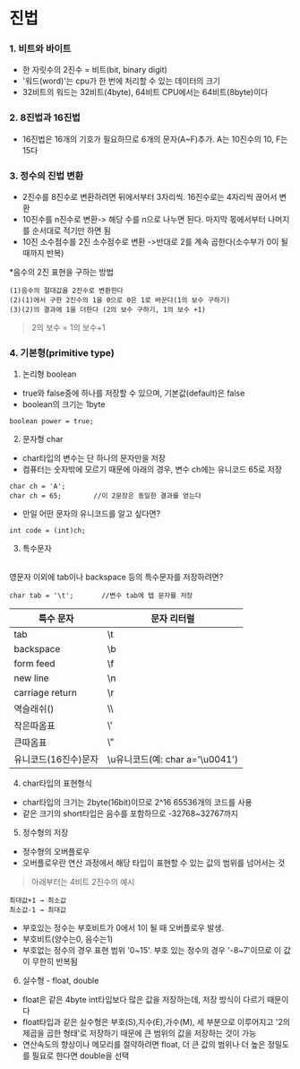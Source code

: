 # 진법
### 1. 비트와 바이트
* 한 자릿수의 2진수 = 비트(bit, binary digit)
* '워드(word)'는 cpu가 한 번에 처리할 수 있는 데이터의 크기
* 32비트의 워드는 32비트(4byte), 64비트 CPU에서는 64비트(8byte)이다
### 2. 8진법과 16진법
* 16진법은 16개의 기호가 필요하므로 6개의 문자(A~F)추가. A는 10진수의 10, F는 15다
### 3. 정수의 진법 변환
* 2진수를 8진수로 변환하려면 뒤에서부터 3자리씩. 16진수로는 4자리씩 끊어서 변환
* 10진수를 n진수로 변환-> 해당 수를 n으로 나누면 된다. 마지막 몫에서부터 나머지를 순서대로 적기만 하면 됨
* 10진 소수점수를 2진 소수점수로 변환
->반대로 2를 계속 곱한다(소수부가 0이 될 때까지 반복)

*음수의 2진 표현을 구하는 방법
```
(1)음수의 절대값을 2진수로 변환한다
(2)(1)에서 구한 2진수의 1을 0으로 0은 1로 바꾼다(1의 보수 구하기)
(3)(2)의 결과에 1을 더한다 (2의 보수 구하기, 1의 보수 +1)
```
>2의 보수 = 1의 보수+1

### 4. 기본형(primitive type)
1. 논리형 boolean
* true와 false중에 하나를 저장할 수 있으며, 기본값(default)은 false
* boolean의 크기는 1byte
```
boolean power = true;
```
2. 문자형 char
* char타입의 변수는 단 하나의 문자만을 저장
* 컴퓨터는 숫자밖에 모르기 때문에 아래의 경우, 변수 ch에는 유니코드 65로 저장
```
char ch = 'A';
char ch = 65;        //이 2문장은 동일한 결과를 얻는다
```
* 만일 어떤 문자의 유니코드를 알고 싶다면?
```
int code = (int)ch;
```
3. 특수문자
<br>
영문자 이외에 tab이나 backspace 등의 특수문자를 저장하려면?

```
char tab = '\t';       //변수 tab에 탭 문자를 저장
``` 

특수 문자|문자 리터럴
---|---
tab|\t
backspace|\b
form feed|\f
new line|\n
carriage return|\r
역슬래쉬(\)|\\\
작은따옴표|\\'
큰따옴표|\\"
유니코드(16진수)문자|\u유니코드(예: char a='\u0041')
4. char타입의 표현형식
* char타입의 크기는 2byte(16bit)이므로 2^16 65536개의 코드를 사용
* 같은 크기의 short타입은 음수를 포함하므로 -32768~32767까지 
5. 정수형의 저장
* 정수형의 오버플로우
* 오버플로우란 연산 과정에서 해당 타입이 표현할 수 있는 값의 범위를 넘어서는 것

> 아래부터는 4비트 2진수의 예시
```
최대값+1 → 최소값
최소값-1 → 최대값
```
* 부호있는 정수는 부호비트가 0에서 1이 될 때 오버플로우 발생.
* 부호비트(양수는0, 음수는1)
* 부호없는 정수의 경우 표현 범위 '0~15'. 부호 있는 정수의 경우 '-8~7'이므로 이 값이 무한히 반복됨
6. 실수형 - float, double
* float은 같은 4byte int타입보다 많은 값을 저장하는데, 저장 방식이 다르기 때문이다
* float타입과 같은 실수형은 부호(S),지수(E),가수(M), 세 부분으로 이루어지고 '2의 제곱을 곱한 형태'로 저장하기 때문에 큰 범위의 값을 저장하는 것이 가능
* 연산속도의 향상이나 메모리를 절약하려면 float, 더 큰 값의 범위나 더 높은 정밀도를 필요로 한다면 double을 선택
